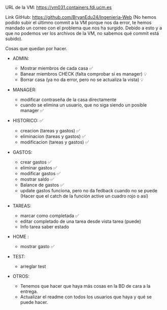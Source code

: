 URL de la VM: https://vm031.containers.fdi.ucm.es

Link GitHub: https://github.com/BryanEdu24/Ingenieria-Web
(No hemos podido subir el últimno commit a la VM porque nos da error, te hemos mandado un correo con el problema
que nos ha surgido. Debido a esto y a que no podemos ver los archivos de la VM, no sabemos qué commit está subido).

Cosas que quedan por hacer.

- ADMIN:
    - Mostrar miembros de cada casa ✅
    - Banear miembros CHECK (falta comprobar si es manager) 💡
    - Borrar casa (ya no da error, pero no se actualiza la vista) 💡

- MANAGER:
    - modificar contraseña de la casa directamente
    - cuando se elimina un usuario, que no siga siendo un posible manager ✅

- HISTORICO: ✅
    - creacion (tareas y gastos) ✅
    - eliminacion (tareas y gastos) ✅
    - modificacion (tareas y gastos) ✅

- GASTOS:
    - crear gastos ✅
    - eliminar gastos ✅
    - modificar gastos ✅
    - mostrar saldo ✅
    - Balance de gastos ✅
    - update gastos funciona, pero  no da fedback cuando no se puede (Hacer que el catch de la función active un cuadro rojo
    o así)

- TAREAS:
    - marcar como completada ✅
    - editar completado de una tarea desde vista tarea (puede)
    - Info tarea saber estado

- HOME :
    - mostrar gasto ✅

- TEST:
    - arreglar test

- OTROS:
    - Tenemos que hacer que haya más cosas en la BD de cara a la entrega.
    - Actualizar el readme con todos los usuarios que haya y qué se puede hacer.